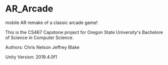 # AR_Arcade
mobile AR remake of a classic arcade game!

This is the CS467 Capstone project for Oregon State University's Bachelore of Science in Computer Science.

Authors:
Chris Nelson
Jeffrey Blake


Unity Version: 2019.4.0f1
